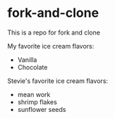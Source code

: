 # fork-and-clone

This is a repo for fork and clone

My favorite ice cream flavors:

- Vanilla
- Chocolate

Stevie's favorite ice cream flavors:

- mean work
- shrimp flakes
- sunflower seeds

